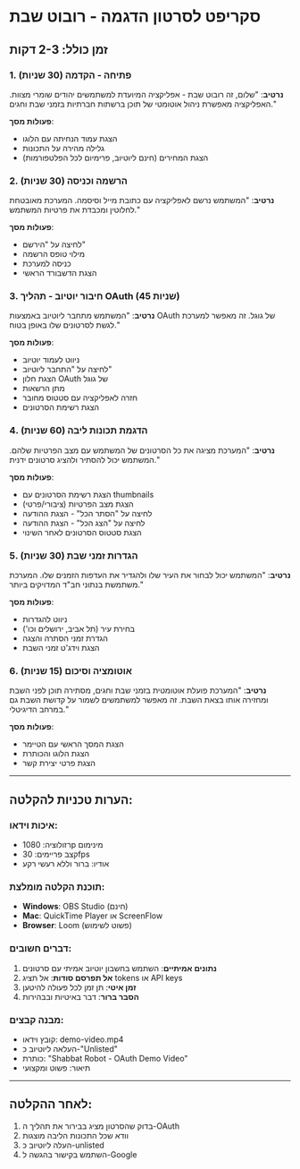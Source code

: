 # סקריפט לסרטון הדגמה - רובוט שבת
## זמן כולל: 2-3 דקות

### 1. פתיחה - הקדמה (30 שניות)
**נרטיב**: 
"שלום, זה רובוט שבת - אפליקציה המיועדת למשתמשים יהודים שומרי מצוות. האפליקציה מאפשרת ניהול אוטומטי של תוכן ברשתות חברתיות בזמני שבת וחגים."

**פעולות מסך**:
- הצגת עמוד הנחיתה עם הלוגו
- גלילה מהירה על התכונות
- הצגת המחירים (חינם ליוטיוב, פרימיום לכל הפלטפורמות)

### 2. הרשמה וכניסה (30 שניות)
**נרטיב**:
"המשתמש נרשם לאפליקציה עם כתובת מייל וסיסמה. המערכת מאובטחת לחלוטין ומכבדת את פרטיות המשתמש."

**פעולות מסך**:
- לחיצה על "הירשם"
- מילוי טופס הרשמה
- כניסה למערכת
- הצגת הדשבורד הראשי

### 3. חיבור יוטיוב - תהליך OAuth (45 שניות)
**נרטיב**:
"המשתמש מתחבר ליוטיוב באמצעות OAuth של גוגל. זה מאפשר למערכת לגשת לסרטונים שלו באופן בטוח."

**פעולות מסך**:
- ניווט לעמוד יוטיוב
- לחיצה על "התחבר ליוטיוב"
- הצגת חלון OAuth של גוגל
- מתן הרשאות
- חזרה לאפליקציה עם סטטוס מחובר
- הצגת רשימת הסרטונים

### 4. הדגמת תכונות ליבה (60 שניות)
**נרטיב**:
"המערכת מציגה את כל הסרטונים של המשתמש עם מצב הפרטיות שלהם. המשתמש יכול להסתיר ולהציג סרטונים ידנית."

**פעולות מסך**:
- הצגת רשימת הסרטונים עם thumbnails
- הצגת מצב הפרטיות (ציבורי/פרטי)
- לחיצה על "הסתר הכל" - הצגת ההודעה
- לחיצה על "הצג הכל" - הצגת ההודעה
- הצגת סטטוס הסרטונים לאחר השינוי

### 5. הגדרות זמני שבת (30 שניות)
**נרטיב**:
"המשתמש יכול לבחור את העיר שלו ולהגדיר את העדפות הזמנים שלו. המערכת משתמשת בנתוני חב"ד המדויקים ביותר."

**פעולות מסך**:
- ניווט להגדרות
- בחירת עיר (תל אביב, ירושלים וכו')
- הגדרת זמני הסתרה והצגה
- הצגת וידג'ט זמני השבת

### 6. אוטומציה וסיכום (15 שניות)
**נרטיב**:
"המערכת פועלת אוטומטית בזמני שבת וחגים, מסתירה תוכן לפני השבת ומחזירה אותו בצאת השבת. זה מאפשר למשתמשים לשמור על קדושת השבת גם במרחב הדיגיטלי."

**פעולות מסך**:
- הצגת המסך הראשי עם הטיימר
- הצגת הלוגו והכותרת
- הצגת פרטי יצירת קשר

---

## הערות טכניות להקלטה:

### איכות וידאו:
- רזולוציה: 1080p מינימום
- קצב פריימים: 30fps
- אודיו: ברור וללא רעשי רקע

### תוכנת הקלטה מומלצת:
- **Windows**: OBS Studio (חינם)
- **Mac**: QuickTime Player או ScreenFlow
- **Browser**: Loom (פשוט לשימוש)

### דברים חשובים:
1. **נתונים אמיתיים**: השתמש בחשבון יוטיוב אמיתי עם סרטונים
2. **אל תפרסם סודות**: אל תציג tokens או API keys
3. **זמן איטי**: תן זמן לכל פעולה להיטען
4. **הסבר ברור**: דבר באיטיות ובבהירות

### מבנה קבצים:
- קובץ וידאו: demo-video.mp4
- העלאה ליוטיוב כ-"Unlisted"
- כותרת: "Shabbat Robot - OAuth Demo Video"
- תיאור: פשוט ומקצועי

---

## לאחר ההקלטה:
1. בדוק שהסרטון מציג בבירור את תהליך ה-OAuth
2. וודא שכל התכונות הליבה מוצגות
3. העלה ליוטיוב כ-unlisted
4. השתמש בקישור בהגשה ל-Google